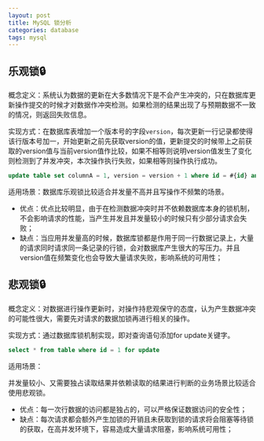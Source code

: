 ```yaml
---
layout: post
title: MySQL 锁分析
categories: database
tags: mysql
---
```


## 乐观锁🔒

概念定义：系统认为数据的更新在大多数情况下是不会产生冲突的，只在数据库更新操作提交的时候才对数据作冲突检测。如果检测的结果出现了与预期数据不一致的情况，则返回失败信息。

实现方式：在数据库表增加一个版本号的字段`version`，每次更新一行记录都使得该行版本号加一，开始更新之前先获取version的值，更新提交的时候带上之前获取的version值与当前version值作比较，如果不相等则说明version值发生了变化则检测到了并发冲突，本次操作执行失败，如果相等则操作执行成功。

```sql
update table set columnA = 1, version = version + 1 where id = #{id} and version = #{oldVersion}
```

适用场景：数据库乐观锁比较适合并发量不高并且写操作不频繁的场景。

* 优点：优点比较明显，由于在检测数据冲突时并不依赖数据库本身的锁机制，不会影响请求的性能，当产生并发且并发量较小的时候只有少部分请求会失败；
* 缺点：当应用并发量高的时候，数据库锁都是作用于同一行数据记录上，大量的请求同时请求同一条记录的行锁，会对数据库产生很大的写压力。并且version值在频繁变化也会导致大量请求失败，影响系统的可用性；

## 悲观锁🔒

概念定义：对数据进行操作更新时，对操作持悲观保守的态度，认为产生数据冲突的可能性很大，需要先对请求的数据加锁再进行相关的操作。

实现方式：通过数据库锁机制实现，即对查询语句添加for update关键字。

```sql
select * from table where id = 1 for update
```

适用场景：

并发量较小、又需要独占读取结果并依赖读取的结果进行判断的业务场景比较适合使用悲观锁。

* 优点：每一次行数据的访问都是独占的，可以严格保证数据访问的安全性；
* 缺点：每次请求都会额外产生加锁的开销且未获取到锁的请求将会阻塞等待锁的获取，在高并发环境下，容易造成大量请求阻塞，影响系统可用性；
